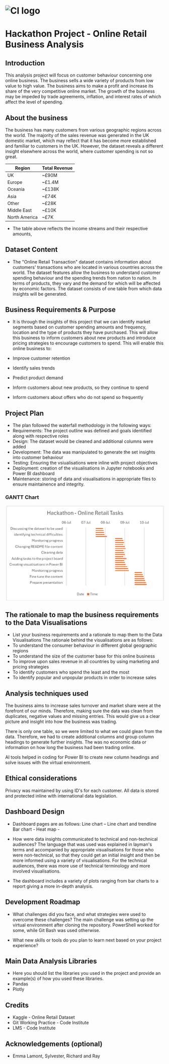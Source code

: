# ![CI logo](https://codeinstitute.s3.amazonaws.com/fullstack/ci_logo_small.png)

# Hackathon Project - Online Retail Business Analysis


## Introduction
This analysis project will focus on customer behaviour concerning one online business. The business sells a wide variety of products from low value to high value. The business aims to make a profit and increase its share of the very competitive online market. The growth of the business may be impeded by trade agreements, inflation, and interest rates of which affect the level of spending.

## About the business
 The business has many customers from various geographic regions across the world. The majority of the sales revenue was generated in the UK domestic market, which may reflect that it has become more established and familiar to customers in the UK. However, the dataset reveals a different insight elsewhere across the world, where customer spending is not so great. 

|__Region__|__Total Revenue__|
|----------|-----------------|
|UK|~£90M|
|Europe|~£1.4M|
|Oceania|~£138K|
|Asia|~£74K|
|Other|~£28K|
|Middle East|~£10K|
|North America|~£7K|

* The table above reflects the income streams and their respective amounts,


## Dataset Content
* The "Online Retail Transaction" dataset contains information about customers' transactions who are located in various countries across the world. The dataset features allow the business to understand customer spending behaviour and the spending trends from nation to nation. In terms of products, they vary and the demand for which will be affected by economic factors. The dataset consists of one table from which data insights will be generated.


## Business Requirements & Purpose

* It is through the insights of this project that we can identify market segments based on customer spending amounts and frequency, location and the type of products they have purchased. This will allow this business to inform customers about new products and introduce pricing strategies to encourage customers to spend. This will enable this online business to:

* Improve customer retention

* Identify sales trends

* Predict product demand

* Inform customers about new products, so they continue to spend

* Inform customers about offers who do not spend so frequently


## Project Plan
* The plan followed the waterfall methodology in the following ways:
* Requirements: The project outline was defined and goals identified along with respective roles
* Design: The dataset would be cleaned and additional columns were added 
* Development: The data was manipulated to generate the set insights into customer behaviour
* Testing:  Ensuring the vsiualisations were inline with project objectives
* Deployment: creation of the visualisations in Jupyter notebooks and Power  BI dashboard
* Maintenance: storing of data and visualisations in appropriate files to ensure maintainence and integrity.

### GANTT Chart

![Gantt Chart](Gannt_chart/gannt_chart.png)


## The rationale to map the business requirements to the Data Visualisations
* List your business requirements and a rationale to map them to the Data Visualisations
The rationale behind the visualisations are as follows:
* To understand the consumer behaviour in different global geographic regions
* To understand the size of the customer base for this online business
* To improve upon sales revenue in all countries by using marketing and pricing strategies
* To identify customers who spend the least and the most
* To identify popular and unpopular products in order to increase sales


## Analysis techniques used

The business aims to increase sales turnover and market share were at the forefront of our minds. Therefore, making sure the data was clean from duplicates, negative values and missing entries. This would give us a clear picture and insight into how the business was trading.

There is only one table, so we were limited to what we could glean from the data. Therefore, we had to create additional columns and group column headings to generate further insights. The was no economic data or information on how long the business had been trading online.

AI tools helped in coding for Power BI to create new column headings and solve issues with the virtual environment.


## Ethical considerations

Privacy was maintained by using ID's for each customer. All data is stored and protected inline with international data legislation.


## Dashboard Design
* Dashboard pages are as follows:
Line chart – 
Line chart and trendline
Bar chart -
Heat map - 

* How were data insights communicated to technical and non-technical audiences?
The language that was used was explained in layman's terms and accompanied by appropriate visualisations for those who were non-technical, so that they could get an initial insight and then be more informed using a variety of visualisations. For the technical audiences, there was more use of technical terminology and more involved visualisations.


* The dashboard includes a variety of plots ranging from bar charts to a report giving a more in-depth analysis.






## Development Roadmap
* What challenges did you face, and what strategies were used to overcome these challenges?
The main challenge was setting up the virtual environment after cloning the repository. PowerShell worked for some, while Git Bash was used otherwise.

* What new skills or tools do you plan to learn next based on your project experience? 




## Main Data Analysis Libraries
* Here you should list the libraries you used in the project and provide an example(s) of how you used these libraries.
* Pandas
* Plotly

## Credits 

* Kaggle - Online Retail Dataset
* Git Working Practice - Code Institute
* LMS  - Code Institute






## Acknowledgements (optional)
* Emma Lamont, Sylvester, Richard and Ray